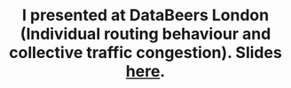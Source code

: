 ---
category: news
title: I presented at DataBeers London (Individual routing behaviour and collective traffic congestion). Slides <a href="./downloads/2016-10-13_presentation_databeers_lima.pdf">here</a>.
---